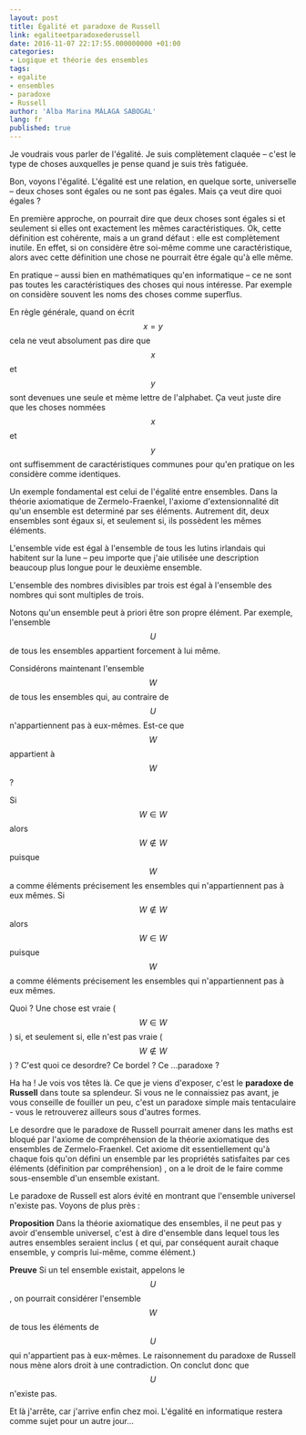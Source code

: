 ```yaml
---
layout: post
title: Égalité et paradoxe de Russell
link: egaliteetparadoxederussell
date: 2016-11-07 22:17:55.000000000 +01:00
categories:
- Logique et théorie des ensembles
tags:
- egalite
- ensembles
- paradoxe
- Russell
author: 'Alba Marina MÁLAGA SABOGAL'
lang: fr
published: true
---
```


Je voudrais vous parler de l'égalité. Je suis complètement claquée – c'est le type de choses auxquelles je pense quand je suis très fatiguée.

Bon, voyons l'égalité. L'égalité est une relation, en quelque sorte, universelle – deux choses sont égales ou ne sont pas égales. Mais ça veut dire quoi égales ?

En première approche, on pourrait dire que deux choses sont égales si et seulement si elles ont exactement les mêmes caractéristiques. Ok, cette définition est cohérente, mais a un grand défaut : elle est complètement inutile. En effet, si on considère être soi-même comme une caractéristique, alors avec cette définition une chose ne pourrait être égale qu'à elle même.

En pratique – aussi bien en mathématiques qu'en informatique – ce ne sont pas toutes les caractéristiques des choses qui nous intéresse. Par exemple on considère souvent les noms des choses comme superflus.

En règle générale, quand on écrit $$x = y$$ cela ne veut absolument pas dire que $$x$$ et $$y$$ sont devenues une seule et mème lettre de l'alphabet. Ça veut juste dire que les choses nommées $$x$$ et $$y$$ ont suffisemment de caractéristiques communes pour qu'en pratique on les considère comme identiques.

Un exemple fondamental est celui de l'égalité entre ensembles. Dans la théorie axiomatique de Zermelo-Fraenkel, l'axiome d'extensionnalité dit qu'un ensemble est determiné par ses éléments. Autrement dit, deux ensembles sont égaux si, et seulement si, ils possèdent les mêmes éléments.

L'ensemble vide est égal à l'ensemble de tous les lutins irlandais qui habitent sur la lune – peu importe que j'aie utilisée une description beaucoup plus longue pour le deuxième ensemble.

L'ensemble des nombres divisibles par trois est égal à l'ensemble des nombres qui sont multiples de trois.

Notons qu'un ensemble peut à priori être son propre élément. Par exemple, l'ensemble $$U$$ de tous les ensembles appartient forcement à lui même.

Considérons maintenant l'ensemble $$W$$ de tous les ensembles qui, au contraire de $$U$$ n'appartiennent pas à eux-mêmes. Est-ce que $$W$$ appartient à $$W$$ ?

Si $$W\in W$$ alors $$W\not\in W$$ puisque $$W$$ a comme éléments précisement les ensembles qui n'appartiennent pas à eux mêmes.   Si $$W \not\in W$$ alors $$W\in W$$ puisque $$W$$ a comme éléments précisement les ensembles qui n'appartiennent pas à eux mêmes.

Quoi ? Une chose est vraie ( $$W \in W$$ ) si, et seulement si, elle n'est pas vraie ( $$ W\not\in W$$ ) ? C'est quoi ce desordre? Ce bordel ? Ce …paradoxe ?

Ha ha ! Je vois vos têtes là. Ce que je viens d'exposer, c'est le **paradoxe de Russell** dans toute sa splendeur. Si vous ne le connaissiez pas avant, je vous conseille de fouiller un peu, c'est un paradoxe simple mais tentaculaire - vous le retrouverez ailleurs sous d'autres formes.

Le desordre que le paradoxe de Russell pourrait amener dans les maths est bloqué par l'axiome de compréhension de la théorie axiomatique des ensembles de Zermelo-Fraenkel. Cet axiome dit essentiellement qu'à chaque fois qu'on défini un ensemble par les propriétés satisfaites par ces éléments (définition par compréhension) , on a le droit de le faire comme sous-ensemble d'un ensemble existant.

Le paradoxe de Russell est alors évité en montrant que l'ensemble universel n'existe pas. Voyons de plus près :

**Proposition** Dans la théorie axiomatique des ensembles, il ne peut pas y avoir d'ensemble universel, c'est à dire d'ensemble dans lequel tous les autres ensembles seraient inclus ( et qui, par conséquent aurait chaque ensemble, y compris lui-même, comme élément.)

**Preuve** Si un tel ensemble existait, appelons le $$U$$, on pourrait considérer l'ensemble $$W$$ de tous les éléments de $$U$$ qui n'appartient pas à eux-mêmes. Le raisonnement du paradoxe de Russell nous mène alors droit à une contradiction. On conclut donc que $$U$$ n'existe pas.

Et là j'arrête, car j'arrive enfin chez moi. L'égalité en informatique restera comme sujet pour un autre jour…
